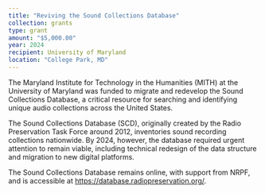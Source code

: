 ```yaml
---
title: "Reviving the Sound Collections Database"
collection: grants
type: grant
amount: "$5,000.00"
year: 2024
recipient: University of Maryland
location: "College Park, MD"
---
```


The Maryland Institute for Technology in the Humanities (MITH) at the University of Maryland was funded to migrate and redevelop the Sound Collections Database, a critical resource for searching and identifying unique audio collections across the United States.

The Sound Collections Database (SCD), originally created by the Radio Preservation Task Force around 2012, inventories sound recording collections nationwide. By 2024, however, the database required urgent attention to remain viable, including technical redesign of the data structure and migration to new digital platforms.

The Sound Collections Database remains online, with support from NRPF, and is accessible at <https://database.radiopreservation.org/>.
